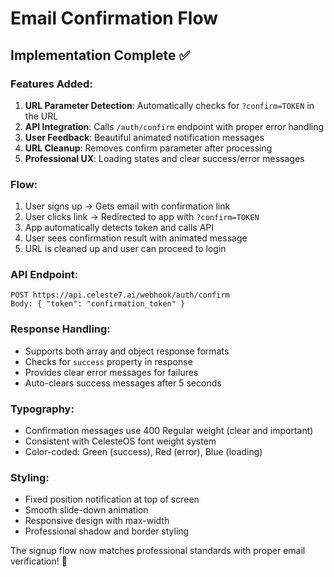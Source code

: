 # Email Confirmation Flow

## Implementation Complete ✅

### Features Added:
1. **URL Parameter Detection**: Automatically checks for `?confirm=TOKEN` in the URL
2. **API Integration**: Calls `/auth/confirm` endpoint with proper error handling
3. **User Feedback**: Beautiful animated notification messages
4. **URL Cleanup**: Removes confirm parameter after processing
5. **Professional UX**: Loading states and clear success/error messages

### Flow:
1. User signs up → Gets email with confirmation link
2. User clicks link → Redirected to app with `?confirm=TOKEN`
3. App automatically detects token and calls API
4. User sees confirmation result with animated message
5. URL is cleaned up and user can proceed to login

### API Endpoint:
```
POST https://api.celeste7.ai/webhook/auth/confirm
Body: { "token": "confirmation_token" }
```

### Response Handling:
- Supports both array and object response formats
- Checks for `success` property in response
- Provides clear error messages for failures
- Auto-clears success messages after 5 seconds

### Typography:
- Confirmation messages use 400 Regular weight (clear and important)
- Consistent with CelesteOS font weight system
- Color-coded: Green (success), Red (error), Blue (loading)

### Styling:
- Fixed position notification at top of screen
- Smooth slide-down animation
- Responsive design with max-width
- Professional shadow and border styling

The signup flow now matches professional standards with proper email verification! 🎉